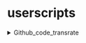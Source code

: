 # userscripts

<details>
<summary>Github_code_transrate</summary>

[install](https://github.com/nkmr-jp/userscripts/raw/master/Github_code_translate_ignore.user.js)

</details>
